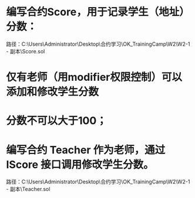 #  编写合约Score，⽤于记录学⽣（地址）分数：
路径：C:\Users\Administrator\Desktop\合约学习\OK_TrainingCamp\W2\W2-1 - 副本\Score.sol
#  仅有⽼师（⽤modifier权限控制）可以添加和修改学⽣分数
#  分数不可以⼤于100； 
#  编写合约 Teacher 作为⽼师，通过 IScore 接⼝调⽤修改学⽣分数。
路径：C:\Users\Administrator\Desktop\合约学习\OK_TrainingCamp\W2\W2-1 - 副本\Teacher.sol
